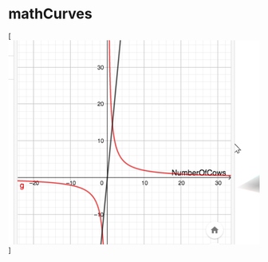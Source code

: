 # mathCurves
[![Aurora Borealis comes in you, and I ran so far away](https://raw.githubusercontent.com/rgarro/mathCurves/master/geobra.png)]
